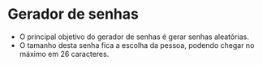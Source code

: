 # Gerador de senhas
- O principal objetivo do gerador de senhas é gerar senhas aleatórias.
- O tamanho desta senha fica a escolha da pessoa, podendo chegar no máximo em 26 caracteres. 
